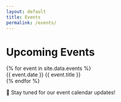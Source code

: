 ```yaml
---
layout: default
title: Events
permalink: /events/
---
```


# Upcoming Events

<div class="notice-board">
  {% for event in site.data.events %}
    <div class="notice-item">
      <span class="date-badge">{{ event.date }}</span>
      <span class="event-text">{{ event.title }}</span>
    </div>
  {% endfor %}
</div>

📅 Stay tuned for our event calendar updates!
